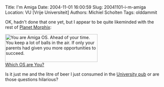 Title: I'm Amiga
Date: 2004-11-01 16:00:59
Slug: 20041101-i-m-amiga
Location: VU [Vrije Universiteit]
Authors: Michiel Scholten
Tags: olddammit

<p>OK, hadn't done that one yet, but I appear to be quite likeminded with the rest of <a href="http://planet.livecd.net/">Planet Morphix</a>:</p>

<p><a href="http://bbspot.com/News/2003/01/os_quiz.php"><img
src="http://www.bbspot.com/Images/News_Features/2003/01/os_quiz/amiga.jpg" width="300" height="90" alt="You are Amiga OS. Ahead of your time.  You keep a lot of balls in the air.  If only your parents had given you more opportunities to succeed." /><br />Which OS are You?</a></p>

<p>Is it just me and the litre of beer I just consumed in the <a href="http://www.bruincafe.com/">University pub</a> or are those questions hilarious?</p>